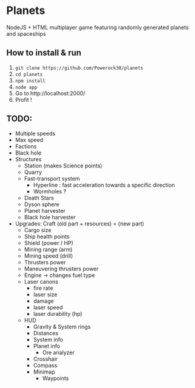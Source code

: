 # Planets
NodeJS + HTML multiplayer game featuring randomly generated planets and spaceships

## How to install & run
1. `git clone https://github.com/Powerock38/planets`
1. `cd planets`
1. `npm install`
1. `node app`
1. Go to http://localhost:2000/
1. Profit !

## TODO:
* Multiple speeds
* Max speed
* Factions
* Black hole
* Structures
  * Station (makes Science points)
  * Quarry
  * Fast-transport system
    * Hyperline : fast acceleration towards a specific direction
    * Wormholes ?
  * Death Stars
  * Dyson sphere
  * Planet harvester
  * Black hole harvester
* Upgrades: Craft (old part + resources) = (new part)
  * Cargo size
  * Ship health points
  * Shield (power / HP)
  * Mining range (arm)
  * Mining speed (drill)
  * Thrusters power
  * Maneuvering thrusters power
  * Engine -> changes fuel type
  * Laser canons
    * fire rate
    * laser size
    * damage
    * laser speed
    * laser durability (hp)
  * HUD
    * Gravity & System rings
    * Distances
    * System info
    * Planet info
      * Ore analyzer
    * Crosshair
    * Compass
    * Minimap
      * Waypoints
